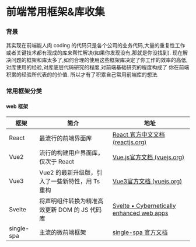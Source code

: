 # 前端常用框架&库收集

### 背景
其实现在前端能人肉 coding 的代码只是各个公司的业务代码,大量的重复性工作或者关键技术都有现成的库来帮忙解决(如果你发现没有,那就是你没找到).
现在解决问题的框架和库太多了,如何合理的使用这些框架库决定了你工作的效率的高低,对库使用的经验,对库底层代码研究的程度,对前端基础研究的程度构成了
你在前端积累的经验所代表的的价值.
所以才有了积累自己常用前端库的想法.

### 常用框架分类

#### web 框架

| 框架 | 简介 | 地址 |
| --- | --- | --- |
| React | 最流行的前端界面库 | [React 官方中文文档 (reactjs.org)](https://zh-hans.reactjs.org/) |
| Vue2 | 流行的构建用户界面库，仅次于 React | [Vue.js官方文档 (vuejs.org)](https://cn.vuejs.org/v2/guide/) |
| Vue3 | Vue2 的最新升级版，引入了一些新特性，用 Ts 重构 | [Vue3官方文档 (vuejs.org)](https://v3.cn.vuejs.org/guide/introduction.html) |
| Svelte | 将声明组件转换为精准高效更新 DOM 的 JS 代码库 | [Svelte • Cybernetically enhanced web apps](https://svelte.dev/) |
| single-spa | 主流的微前端框架 | [single-spa 官方文档](https://single-spa.js.org/)|

